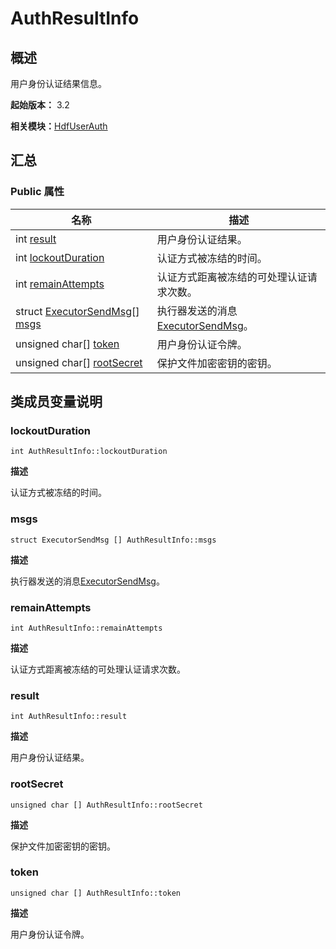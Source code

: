 # AuthResultInfo


## 概述

用户身份认证结果信息。

**起始版本：** 3.2

**相关模块：**[HdfUserAuth](_hdf_user_auth_v10.md)


## 汇总


### Public 属性

| 名称 | 描述 | 
| -------- | -------- |
| int [result](#result) | 用户身份认证结果。 | 
| int [lockoutDuration](#lockoutduration) | 认证方式被冻结的时间。 | 
| int [remainAttempts](#remainattempts) | 认证方式距离被冻结的可处理认证请求次数。 | 
| struct [ExecutorSendMsg](_executor_send_msg_v10.md)[] [msgs](#msgs) | 执行器发送的消息[ExecutorSendMsg](_executor_send_msg_v10.md)。 | 
| unsigned char[] [token](#token) | 用户身份认证令牌。 | 
| unsigned char[] [rootSecret](#rootsecret) | 保护文件加密密钥的密钥。 | 


## 类成员变量说明


### lockoutDuration

```
int AuthResultInfo::lockoutDuration
```

**描述**

认证方式被冻结的时间。


### msgs

```
struct ExecutorSendMsg [] AuthResultInfo::msgs
```

**描述**

执行器发送的消息[ExecutorSendMsg](_executor_send_msg_v10.md)。


### remainAttempts

```
int AuthResultInfo::remainAttempts
```

**描述**

认证方式距离被冻结的可处理认证请求次数。


### result

```
int AuthResultInfo::result
```

**描述**

用户身份认证结果。


### rootSecret

```
unsigned char [] AuthResultInfo::rootSecret
```

**描述**

保护文件加密密钥的密钥。


### token

```
unsigned char [] AuthResultInfo::token
```

**描述**

用户身份认证令牌。
